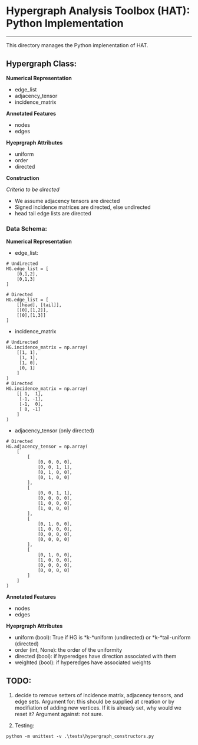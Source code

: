 # Hypergraph Analysis Toolbox (HAT): Python Implementation

---

This directory manages the Python implenentation of HAT.

## Hypergraph Class:

**Numerical Representation**
- edge_list
- adjacency_tensor
- incidence_matrix

**Annotated Features**
- nodes
- edges

**Hyeprgraph Attributes**
- uniform
- order
- directed

**Construction**

*Criteria to be directed*
- We assume adjacency tensors are directed
- Signed incidence matrices are directed, else undirected
- head tail edge lists are directed

### Data Schema:

**Numerical Representation**
- edge_list:
```
# Undirected
HG.edge_list = [
    [0,1,2],
    [0,1,3]
]

# Directed
HG.edge_list = [
    [[head], [tail]],
    [[0],[1,2]],
    [[0],[1,3]]
]
```

- incidence_matrix
```
# Undirected
HG.incidence_matrix = np.array(
    [[1, 1],
     [1, 1],
     [1, 0],
     [0, 1]
    ]
)
# Directed
HG.incidence_matrix = np.array(
    [[ 1,  1],
     [-1, -1],
     [-1,  0],
     [ 0, -1]
    ]
)
```
- adjacency_tensor (only directed)
```
# Directed
HG.adjacency_tensor = np.array(
    [
        [
            [0, 0, 0, 0],
            [0, 0, 1, 1],
            [0, 1, 0, 0],
            [0, 1, 0, 0]
        ],
        [
            [0, 0, 1, 1],
            [0, 0, 0, 0],
            [1, 0, 0, 0],
            [1, 0, 0, 0]
        ],
        [
            [0, 1, 0, 0],
            [1, 0, 0, 0],
            [0, 0, 0, 0],
            [0, 0, 0, 0]
        ],
        [
            [0, 1, 0, 0],
            [1, 0, 0, 0],
            [0, 0, 0, 0],
            [0, 0, 0, 0]
        ]
    ]
)
```

**Annotated Features**
- nodes
- edges

**Hyeprgraph Attributes**
- uniform (bool): True if HG is *k-*uniform (undirected) or *k-*tail-uniform (directed)
- order (int, None): the order of the uniformity
- directed (bool): if hyperedges have direction associated with them
- weighted (bool): if hyperedges have associated weights


## TODO:

1. decide to remove setters of incidence matrix, adjacency tensors, and edge sets.
    Argument for: this should be supplied at creation or by modifiation of adding new vertices. If it is already set, why would we reset it?
    Argument against: not sure.

2. Testing:

```
python -m unittest -v .\tests\hypergraph_constructors.py
```